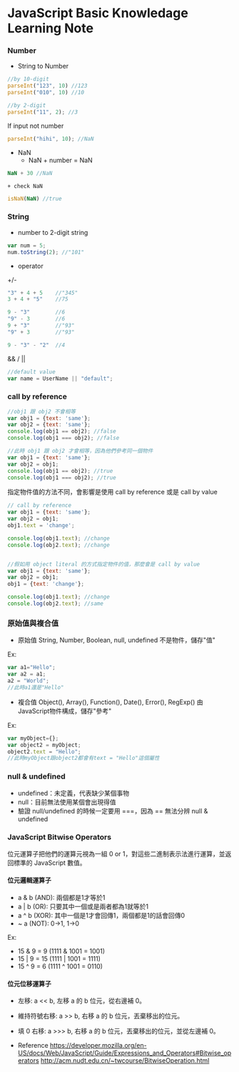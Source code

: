 # JavaScript Basic Knowledage Learning Note

### Number
* String to Number
```js
//by 10-digit
parseInt("123", 10) //123
parseInt("010", 10) //10

//by 2-digit
parseInt("11", 2); //3
```
If input not number
```js
parseInt("hihi", 10); //NaN
```

* NaN
    +  NaN + number = NaN
```js
NaN + 30 //NaN
```

    + check NaN
```js
isNaN(NaN) //true
```

### String
* number to 2-digit string
```js
var num = 5;
num.toString(2); //"101"
```

* operator 

+/-
```js
"3" + 4 + 5    //"345"
3 + 4 + "5"    //75

9 - "3"        //6
"9" - 3        //6
9 + "3"        //"93"
"9" + 3        //"93"

9 - "3" - "2"  //4
```

&& / ||
```js
//default value
var name = UserName || "default";
```


### call by reference

```js
//obj1 跟 obj2 不會相等
var obj1 = {text: 'same'};
var obj2 = {text: 'same'};
console.log(obj1 == obj2); //false
console.log(obj1 === obj2); //false

//此時 obj1 跟 obj2 才會相等，因為他們參考同一個物件
var obj1 = {text: 'same'};
var obj2 = obj1;
console.log(obj1 == obj2); //true
console.log(obj1 === obj2); //true
```

指定物件值的方法不同，會影響是使用 call by reference 或是 call by value
```js
// call by reference
var obj1 = {text: 'same'};
var obj2 = obj1;
obj1.text = 'change';

console.log(obj1.text); //change
console.log(obj2.text); //change


//假如用 object literal 的方式指定物件的值，那麼會是 call by value
var obj1 = {text: 'same'};
var obj2 = obj1;
obj1 = {text: 'change'};

console.log(obj1.text); //change
console.log(obj2.text); //same
```


### 原始值與複合值
* 原始值
String, Number, Boolean, null, undefined
不是物件，儲存"值"

Ex: 
```js
var a1="Hello";
var a2 = a1;
a2 = "World";
//此時a1還是"Hello"
```

* 複合值
Object(), Array(), Function(), Date(), Error(), RegExp()
由JavaScript物件構成，儲存"參考"

Ex:
```js
var myObject={};
var object2 = myObject;
object2.text = "Hello";
//此時myObject跟object2都會有text = "Hello"這個屬性
```

### null & undefined
* undefined：未定義，代表缺少某個事物
* null：目前無法使用某個會出現得值
* 驗證 
null/undefined 的時候一定要用 ===，因為 == 無法分辨 null & undefined


### JavaScript Bitwise Operators
位元運算子把他們的運算元視為一組 0 or 1，對這些二進制表示法進行運算，並返回標準的 JavaScript 數值。

#### 位元邏輯運算子
* a & b (AND): 兩個都是1才等於1
* a | b (OR): 只要其中一個或是兩者都為1就等於1
* a ^ b (XOR): 其中一個是1才會回傳1，兩個都是1的話會回傳0
* ~ a (NOT): 0->1, 1->0

Ex:
* 15 & 9 = 9 (1111 & 1001 = 1001)
* 15 | 9 = 15 (1111 | 1001 = 1111)
* 15 ^ 9 = 6 (1111 ^ 1001 = 0110)

#### 位元位移運算子
* 左移: a << b, 左移 a 的 b 位元，從右邊補 0。
* 維持符號右移: a >> b, 右移 a 的 b 位元，丟棄移出的位元。
* 填 0 右移: a >>> b, 右移 a 的 b 位元，丟棄移出的位元，並從左邊補 0。

* Reference
https://developer.mozilla.org/en-US/docs/Web/JavaScript/Guide/Expressions_and_Operators#Bitwise_operators
http://acm.nudt.edu.cn/~twcourse/BitwiseOperation.html


